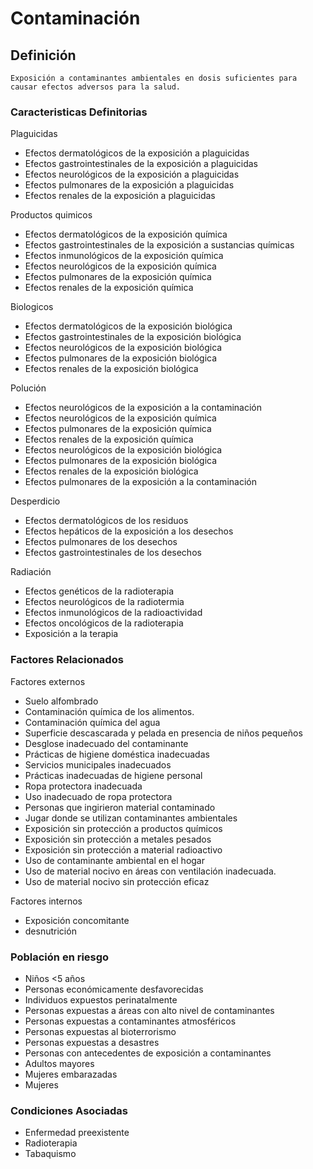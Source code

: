 # Contaminación
## Definición
	Exposición a contaminantes ambientales en dosis suficientes para causar efectos adversos para la salud.

### Caracteristicas Definitorias
Plaguicidas   
- Efectos dermatológicos de la 
exposición a plaguicidas   
- Efectos gastrointestinales de la 
exposición a plaguicidas    
- Efectos neurológicos de la 
exposición a plaguicidas   
- Efectos pulmonares de la 
exposición a plaguicidas   
- Efectos renales de la exposición 
a plaguicidas  
 
Productos quimicos  
- Efectos dermatológicos de la 
exposición química   
- Efectos gastrointestinales de la 
exposición a sustancias químicas   
- Efectos inmunológicos de la 
exposición química  
- Efectos neurológicos de la
exposición química
- Efectos pulmonares de la
exposición química
- Efectos renales de la exposición
química

Biologicos   
- Efectos dermatológicos de la 
exposición biológica   
- Efectos gastrointestinales de la 
exposición biológica  
- Efectos neurológicos de la
exposición biológica
- Efectos pulmonares de la
exposición biológica
- Efectos renales de la exposición
biológica

Polución   
- Efectos neurológicos de la 
exposición a la contaminación    
- Efectos neurológicos de la 
exposición química   
- Efectos pulmonares de la 
exposición química   
- Efectos renales de la exposición 
química  
- Efectos neurológicos de la 
exposición biológica   
- Efectos pulmonares de la 
exposición biológica   
- Efectos renales de la exposición 
biológica  
- Efectos pulmonares de la 
exposición a la 
contaminación  
  
Desperdicio   
- Efectos dermatológicos de los 
residuos  
- Efectos hepáticos de la 
exposición a los desechos  
- Efectos pulmonares de los desechos  
- Efectos gastrointestinales de los 
desechos 

Radiación   
- Efectos genéticos de la 
radioterapia  
- Efectos neurológicos de la 
radiotermia  
- Efectos inmunológicos de la 
radioactividad  
- Efectos oncológicos de la 
radioterapia  
- Exposición a la terapia  

### Factores Relacionados

Factores externos   
- Suelo alfombrado   
- Contaminación química de los 
alimentos.   
- Contaminación química del agua   
- Superficie descascarada y 
pelada en presencia de niños 
pequeños   
- Desglose inadecuado del 
contaminante   
- Prácticas de higiene doméstica 
inadecuadas   
- Servicios municipales 
inadecuados   
- Prácticas inadecuadas de 
higiene personal   
- Ropa protectora inadecuada   
- Uso inadecuado de ropa 
protectora  
- Personas que ingirieron material 
contaminado   
- Jugar donde se utilizan 
contaminantes ambientales   
- Exposición sin protección a productos 
químicos   
- Exposición sin protección a 
metales pesados   
- Exposición sin protección a 
material radioactivo   
- Uso de contaminante ambiental en 
el hogar   
- Uso de material nocivo en áreas 
con ventilación inadecuada.   
- Uso de material nocivo sin 
protección eficaz
 
Factores internos   
- Exposición concomitante   
- desnutrición

### Población en riesgo
- Niños <5 años   
- Personas económicamente 
desfavorecidas   
- Individuos expuestos 
perinatalmente   
- Personas expuestas a áreas con 
alto nivel de contaminantes   
- Personas expuestas a 
contaminantes 
atmosféricos
- Personas expuestas al 
bioterrorismo   
- Personas expuestas a desastres   
- Personas con antecedentes de 
exposición a contaminantes   
- Adultos mayores   
- Mujeres embarazadas   
- Mujeres  

### Condiciones Asociadas
- Enfermedad preexistente
- Radioterapia  
- Tabaquismo 